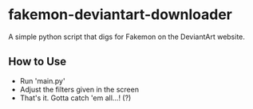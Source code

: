 # fakemon-deviantart-downloader
A simple python script that digs for Fakemon on the DeviantArt website.

## How to Use
* Run 'main.py'
* Adjust the filters given in the screen
* That's it. Gotta catch 'em all...! (?)

